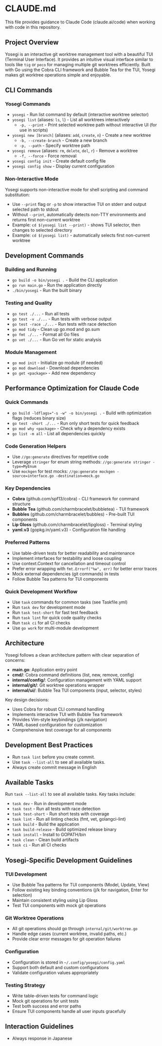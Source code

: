 # CLAUDE.md

This file provides guidance to Claude Code (claude.ai/code) when working with code in this repository.

## Project Overview

Yosegi is an interactive git worktree management tool with a beautiful TUI (Terminal User Interface). It provides an intuitive visual interface similar to tools like `tig` or `peco` for managing multiple git worktrees efficiently. Built with Go using the Cobra CLI framework and Bubble Tea for the TUI, Yosegi makes git worktree operations simple and enjoyable.

## CLI Commands

### Yosegi Commands
- `yosegi` - Run list command by default (interactive worktree selector)
- `yosegi list` (aliases: `ls`, `l`) - List all worktrees interactively
  - `-p, --print` - Print selected worktree path without interactive UI (for use in scripts)
- `yosegi new [branch]` (aliases: `add`, `create`, `n`) - Create a new worktree
  - `-b, --create-branch` - Create a new branch
  - `-p, --path` - Specify worktree path
- `yosegi remove` (aliases: `rm`, `delete`, `del`, `r`) - Remove a worktree
  - `-f, --force` - Force removal
- `yosegi config init` - Create default config file
- `yosegi config show` - Display current configuration

### Non-Interactive Mode
Yosegi supports non-interactive mode for shell scripting and command substitution:
- Use `--print` flag or `-p` to show interactive TUI on stderr and output selected path to stdout
- Without `--print`, automatically detects non-TTY environments and returns first non-current worktree
- Example: `cd $(yosegi list --print)` - shows TUI selector, then changes to selected directory
- Example: `cd $(yosegi list)` - automatically selects first non-current worktree

## Development Commands

### Building and Running
- `go build -o bin/yosegi .` - Build the CLI application
- `go run main.go` - Run the application directly
- `./bin/yosegi` - Run the built binary

### Testing and Quality
- `go test ./...` - Run all tests
- `go test -v ./...` - Run tests with verbose output
- `go test -race ./...` - Run tests with race detection
- `go mod tidy` - Clean up go.mod and go.sum
- `go fmt ./...` - Format all Go files
- `go vet ./...` - Run Go vet for static analysis

### Module Management
- `go mod init` - Initialize go module (if needed)
- `go mod download` - Download dependencies
- `go get <package>` - Add new dependency

## Performance Optimization for Claude Code

### Quick Commands
- `go build -ldflags="-s -w" -o bin/yosegi .` - Build with optimization flags (reduces binary size)
- `go test -short ./...` - Run only short tests for quick feedback
- `go mod why <package>` - Check why a dependency exists
- `go list -m all` - List all dependencies quickly

### Code Generation Helpers
- Use `//go:generate` directives for repetitive code
- Leverage `stringer` for enum string methods: `//go:generate stringer -type=MyEnum`
- Use `mockgen` for test mocks: `//go:generate mockgen -source=interface.go -destination=mock.go`

### Key Dependencies
- **Cobra** (github.com/spf13/cobra) - CLI framework for command structure
- **Bubble Tea** (github.com/charmbracelet/bubbletea) - TUI framework
- **Bubbles** (github.com/charmbracelet/bubbles) - Pre-built TUI components
- **Lip Gloss** (github.com/charmbracelet/lipgloss) - Terminal styling
- **yaml.v3** (gopkg.in/yaml.v3) - Configuration file handling

### Preferred Patterns
- Use table-driven tests for better readability and maintenance
- Implement interfaces for testability and loose coupling
- Use context.Context for cancellation and timeout control
- Prefer error wrapping with `fmt.Errorf("%w", err)` for better error traces
- Mock external dependencies (git commands) in tests
- Follow Bubble Tea patterns for TUI components

### Quick Development Workflow
- Use `task` commands for common tasks (see Taskfile.yml)
- Run `task dev` for development mode
- Run `task test-short` for fast test feedback
- Run `task lint` for quick code quality checks
- Run `task ci` for all CI checks
- Use `go work` for multi-module development

## Architecture

Yosegi follows a clean architecture pattern with clear separation of concerns:

- **main.go**: Application entry point
- **cmd/**: Cobra command definitions (list, new, remove, config)
- **internal/config/**: Configuration management with YAML support
- **internal/git/**: Git worktree operations wrapper
- **internal/ui/**: Bubble Tea TUI components (input, selector, styles)

Key design decisions:
- Uses Cobra for robust CLI command handling
- Implements interactive TUI with Bubble Tea framework
- Provides Vim-style keybindings (j/k navigation)
- YAML-based configuration for customization
- Comprehensive test coverage for all components

## Development Best Practices
- Run `task lint` before you create commit.
- Use `task --list-all` to see all available tasks.
- Always create commit message in English

## Available Tasks
Run `task --list-all` to see all available tasks. Key tasks include:
- `task dev` - Run in development mode
- `task test` - Run all tests with race detection
- `task test-short` - Run short tests with coverage
- `task lint` - Run all linting checks (fmt, vet, golangci-lint)
- `task build` - Build the application
- `task build-release` - Build optimized release binary
- `task install` - Install to GOPATH/bin
- `task clean` - Clean build artifacts
- `task ci` - Run all CI checks

## Yosegi-Specific Development Guidelines

### TUI Development
- Use Bubble Tea patterns for TUI components (Model, Update, View)
- Follow existing key binding conventions (j/k for navigation, Enter for selection)
- Maintain consistent styling using Lip Gloss
- Test TUI components with mock git operations

### Git Worktree Operations
- All git operations should go through `internal/git/worktree.go`
- Handle edge cases (current worktree, invalid paths, etc.)
- Provide clear error messages for git operation failures

### Configuration
- Configuration is stored in `~/.config/yosegi/config.yaml`
- Support both default and custom configurations
- Validate configuration values appropriately

### Testing Strategy
- Write table-driven tests for command logic
- Mock git operations for unit tests
- Test both success and error paths
- Ensure TUI components handle all user inputs gracefully

## Interaction Guidelines
- Always response in Japanese